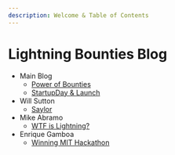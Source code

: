 ```yaml
---
description: Welcome & Table of Contents
---
```


# Lightning Bounties Blog

* Main Blog
  * [Power of Bounties](the-power-of-bounties-in-innovation-a-historical-and-modern-perspective.md)
  * [StartupDay & Launch](lightning-bounties-launch-and-pleblab-cmdx-experience-recap.md)
* Will Sutton
  * [Saylor](blog-post-1/thoughts-on-saylor.md)
* Mike Abramo
  * [WTF is Lightning?](mike-abramo/wtf-if-lightning-network.md)
* Enrique Gamboa
  * [Winning MIT Hackathon](enrique-gamboa/winning-the-mit-hackathon-2024.md)
